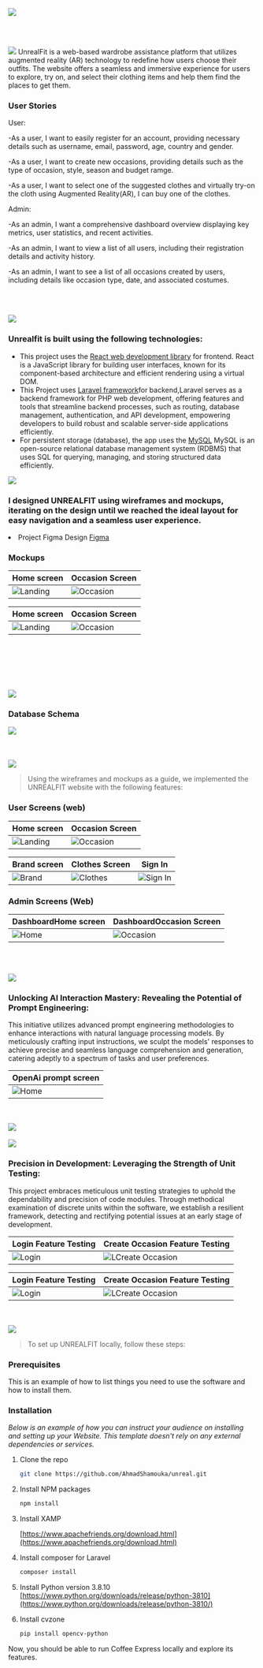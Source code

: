 <img src="./Readme/title1.svg"/>

<br><br>

<!-- project philosophy -->
<img src="./Readme/title2.svg"/>
UnrealFit is a web-based wardrobe assistance platform that utilizes augmented reality (AR) technology to redefine how users choose their outfits. The website offers a seamless and immersive experience for users to explore, try on, and select their clothing items and help them find the places to get them.

### User Stories

User:

-As a user, I want to easily register for an account, providing necessary details such as username, email, password, age, country and gender.

-As a user, I want to create new occasions, providing details such as the type of occasion, style, season and budget ramge.

-As a user, I want to select one of the suggested clothes and virtually try-on the cloth using Augmented Reality(AR), I can buy one of the clothes.

Admin:

-As an admin, I want a comprehensive dashboard overview displaying key metrics, user statistics, and recent activities.

-As an admin, I want to view a list of all users, including their registration details and activity history.

-As an admin, I want to see a list of all occasions created by users, including details like occasion type, date, and associated costumes.

<br><br>

<!-- Prototyping -->
<img src="./Readme/title3.svg"/>

### Unrealfit is built using the following technologies:

- This project uses the [React web development library](https://react.dev/) for frontend. React is a JavaScript library for building user interfaces, known for its component-based architecture and efficient rendering using a virtual DOM.
- This Project uses [Laravel framework](https://laravel.com/)for backend,Laravel serves as a backend framework for PHP web development, offering features and tools that streamline backend processes, such as routing, database management, authentication, and API development, empowering developers to build robust and scalable server-side applications efficiently.
- For persistent storage (database), the app uses the [MySQL](https://www.mysql.com/) MySQL is an open-source relational database management system (RDBMS) that uses SQL for querying, managing, and storing structured data efficiently.

<img src="./Readme/title4.svg"/>

### I designed UNREALFIT using wireframes and mockups, iterating on the design until we reached the ideal layout for easy navigation and a seamless user experience.

<li>Project Figma Design <a href="https://www.figma.com/file/3pi5bFAbK9wTc0FP3Aibwd/UNREALFIT?type=design&node-id=394%3A41&mode=design&t=5YXJMx6uLUv3qrA1-1">Figma</a></li>

### Mockups

| Home screen                          | Occasion Screen                     |
| ------------------------------------ | ----------------------------------- |
| ![Landing](./Readme/LandingMock.png) | ![Occasion](./Readme/LoginMock.png) |

| Home screen                       | Occasion Screen                        |
| --------------------------------- | -------------------------------------- |
| ![Landing](./Readme/ItemMock.png) | ![Occasion](./Readme/OccasionMock.png) |

<br><br>

<!-- Implementation -->

<br><br>

<!-- Tech stack -->
<img src="./Readme/title5.svg"/>

### Database Schema

<img src="./Readme/DatabaseSchema.png">
<br><br>
<br><br>
<img src="./Readme/title6.svg"/>

> Using the wireframes and mockups as a guide, we implemented the UNREALFIT website with the following features:

### User Screens (web)

| Home screen                           | Occasion Screen                        |
| ------------------------------------- | -------------------------------------- |
| ![Landing](./Readme/Landing.page.gif) | ![Occasion](./Readme/OccasionPage.gif) |

| Brand screen                  | Clothes Screen                 | Sign In                        |
| ----------------------------- | ------------------------------ | ------------------------------ |
| ![Brand](./Readme/Brands.png) | ![Clothes](./Readme/items.png) | ![Sign In](./Readme/Login.png) |

### Admin Screens (Web)

| DashboardHome screen            | DashboardOccasion Screen                    |
| ------------------------------- | ------------------------------------------- |
| ![Home](./Readme/Dashboard.png) | ![Occasion](./Readme/DashboardOccasion.png) |

<br><br>

<!-- How to run -->
<img src="./Readme/title7.svg"/>

### Unlocking AI Interaction Mastery: Revealing the Potential of Prompt Engineering:

This initiative utilizes advanced prompt engineering methodologies to enhance interactions with natural language processing models. By meticulously crafting input instructions, we sculpt the models' responses to achieve precise and seamless language comprehension and generation, catering adeptly to a spectrum of tasks and user preferences.

| OpenAi prompt screen               |
| ---------------------------------- |
| ![Home](./Readme/OpenAIprompt.png) |

<br><br>
<img src="./Readme/title8.svg"/>
<br><br>
<img src="./Readme/title9.svg"/>

### Precision in Development: Leveraging the Strength of Unit Testing:

This project embraces meticulous unit testing strategies to uphold the dependability and precision of code modules. Through methodical examination of discrete units within the software, we establish a resilient framework, detecting and rectifying potential issues at an early stage of development.

| Login Feature Testing                      | Create Occasion Feature Testing                                |
| ------------------------------------------ | -------------------------------------------------------------- |
| ![Login](./Readme/LoginFeaturetesting.png) | ![LCreate Occasion](./Readme/CreateOccasionFeatureTesting.png) |

| Login Feature Testing                      | Create Occasion Feature Testing                                |
| ------------------------------------------ | -------------------------------------------------------------- |
| ![Login](./Readme/LoginFeaturetesting.png) | ![LCreate Occasion](./Readme/CreateOccasionFeatureTesting.png) |

<br><br>
<img src="./Readme/title10.svg"/>

> To set up UNREALFIT locally, follow these steps:

### Prerequisites

This is an example of how to list things you need to use the software and how to install them.

### Installation

_Below is an example of how you can instruct your audience on installing and setting up your Website. This template doesn't rely on any external dependencies or services._

1. Clone the repo
   ```sh
   git clone https://github.com/AhmadShamouka/unreal.git
   ```
2. Install NPM packages

   ```sh
   npm install
   ```

3. Install XAMP

   [https://www.apachefriends.org/download.html](https://www.apachefriends.org/download.html)

4. Install composer for Laravel

   ```js
   composer install
   ```

5. Install Python version 3.8.10
   [https://www.python.org/downloads/release/python-3810](https://www.python.org/downloads/release/python-3810/)

6. Install cvzone

   ```sh
   pip install opencv-python
   ```

Now, you should be able to run Coffee Express locally and explore its features.
